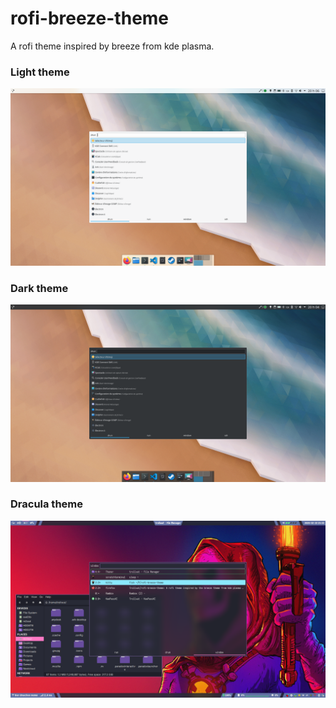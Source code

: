 # rofi-breeze-theme
A rofi theme inspired by breeze from kde plasma.

### Light theme
![light theme](./light.png)

### Dark theme
![dark theme](./dark.png)

### Dracula theme
![dracula theme](./dracula.png)
